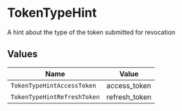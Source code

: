 # TokenTypeHint

A hint about the type of the token submitted for revocation


## Values

| Name                        | Value                       |
| --------------------------- | --------------------------- |
| `TokenTypeHintAccessToken`  | access_token                |
| `TokenTypeHintRefreshToken` | refresh_token               |